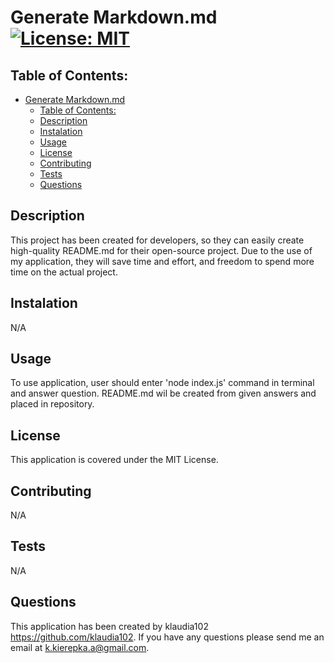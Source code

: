 # Generate Markdown.md  [![License: MIT](https://img.shields.io/badge/License-MIT-yellow.svg)](https://opensource.org/licenses/MIT)


## Table of Contents:

- [Generate Markdown.md  ](#generate-markdownmd--)
  - [Table of Contents:](#table-of-contents)
  - [Description](#description)
  - [Instalation](#instalation)
  - [Usage](#usage)
  - [License](#license)
  - [Contributing](#contributing)
  - [Tests](#tests)
  - [Questions](#questions)


## Description

This project has been created for developers, so they can easily create high-quality README.md for their open-source project. Due to the use of my application, they will save time and effort, and freedom to spend more time on the actual project.


## Instalation

N/A

## Usage

To use application, user should enter 'node index.js' command in terminal and answer question. README.md wil be created from given answers and placed in repository.


## License

This application is covered under the MIT License. 


## Contributing

N/A


## Tests

N/A


## Questions

 This application has been created by  klaudia102 https://github.com/klaudia102. 
 If you have any questions please send me an email at k.kierepka.a@gmail.com.


